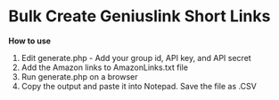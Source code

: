 # Bulk Create Geniuslink Short Links

**How to use**
1. Edit generate.php - Add your group id, API key, and API secret
2. Add the Amazon links to AmazonLinks.txt file
3. Run generate.php on a browser
4. Copy the output and paste it into Notepad. Save the file as .CSV

